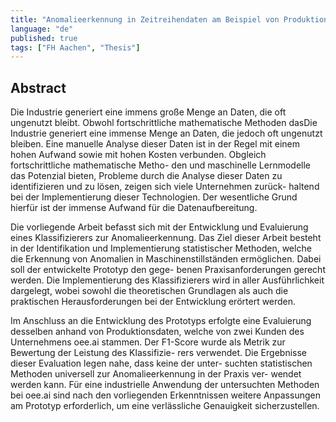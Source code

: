 ```yaml
---
title: "Anomalieerkennung in Zeitreihendaten am Beispiel von Produktionsdaten von oee.ai"
language: "de"
published: true
tags: ["FH Aachen", "Thesis"]
---
```


## Abstract

Die Industrie generiert eine immens große Menge an Daten, die oft ungenutzt
bleibt. Obwohl fortschrittliche mathematische Methoden dasDie Industrie
generiert eine immense Menge an Daten, die jedoch oft ungenutzt bleiben. Eine
manuelle Analyse dieser Daten ist in der Regel mit einem hohen Aufwand sowie
mit hohen Kosten verbunden. Obgleich fortschrittliche mathematische Metho- den
und maschinelle Lernmodelle das Potenzial bieten, Probleme durch die Analyse
dieser Daten zu identifizieren und zu lösen, zeigen sich viele Unternehmen
zurück- haltend bei der Implementierung dieser Technologien. Der wesentliche
Grund hierfür ist der immense Aufwand für die Datenaufbereitung.

Die vorliegende Arbeit befasst sich mit der Entwicklung und Evaluierung eines
Klassifizierers zur Anomalieerkennung. Das Ziel dieser Arbeit besteht in der
Identifikation und Implementierung statistischer Methoden, welche die Erkennung
von Anomalien in Maschinenstillständen ermöglichen. Dabei soll der entwickelte
Prototyp den gege- benen Praxisanforderungen gerecht werden. Die
Implementierung des Klassifizierers wird in aller Ausführlichkeit dargelegt,
wobei sowohl die theoretischen Grundlagen als auch die praktischen
Herausforderungen bei der Entwicklung erörtert werden.

Im Anschluss an die Entwicklung des Prototyps erfolgte eine Evaluierung
desselben anhand von Produktionsdaten, welche von zwei Kunden des Unternehmens
oee.ai stammen. Der F1-Score wurde als Metrik zur Bewertung der Leistung des
Klassifizie- rers verwendet. Die Ergebnisse dieser Evaluation legen nahe, dass
keine der unter- suchten statistischen Methoden universell zur
Anomalieerkennung in der Praxis ver- wendet werden kann. Für eine industrielle
Anwendung der untersuchten Methoden bei oee.ai sind nach den vorliegenden
Erkenntnissen weitere Anpassungen am Prototyp erforderlich, um eine
verlässliche Genauigkeit sicherzustellen.

